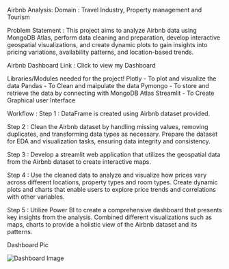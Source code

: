Airbnb Analysis:
Domain : Travel Industry, Property management and Tourism

Problem Statement :
This project aims to analyze Airbnb data using MongoDB Atlas, perform data cleaning and preparation, develop interactive geospatial visualizations, and create dynamic plots to gain insights into pricing variations, availability patterns, and location-based trends.

Airbnb Dashboard Link : Click to view my Dashboard

Libraries/Modules needed for the project!
Plotly - To plot and visualize the data
Pandas - To Clean and maipulate the data
Pymongo - To store and retrieve the data by connecting with MongoDB Atlas
Streamlit - To Create Graphical user Interface

Workflow :
Step 1 :
DataFrame is created using Airbnb dataset provided.

Step 2 :
Clean the Airbnb dataset by handling missing values, removing duplicates, and transforming data types as necessary. Prepare the dataset for EDA and visualization tasks, ensuring data integrity and consistency.

Step 3 :
Develop a streamlit web application that utilizes the geospatial data from the Airbnb dataset to create interactive maps.

Step 4 :
Use the cleaned data to analyze and visualize how prices vary across different locations, property types and room types. Create dynamic plots and charts that enable users to explore price trends and correlations with other variables.

Step 5 :
Utilize Power BI to create a comprehensive dashboard that presents key insights from the analysis. Combined different visualizations such as maps, charts to provide a holistic view of the Airbnb dataset and its patterns.

Dashboard Pic

![Dashboard Image](https://github.com/user-attachments/assets/8b1cbf36-4916-4526-a94d-a825275fb6b3)



